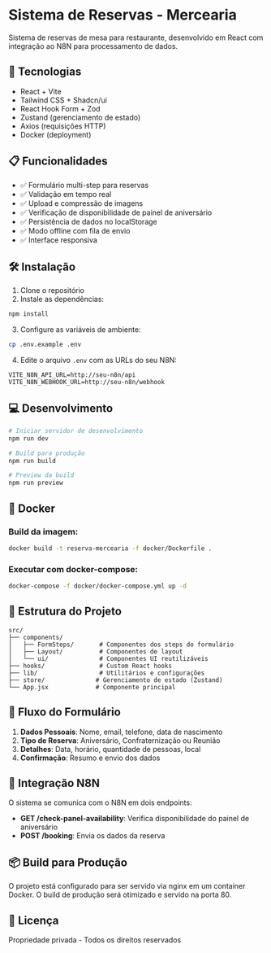 # Sistema de Reservas - Mercearia

Sistema de reservas de mesa para restaurante, desenvolvido em React com integração ao N8N para processamento de dados.

## 🚀 Tecnologias

- React + Vite
- Tailwind CSS + Shadcn/ui
- React Hook Form + Zod
- Zustand (gerenciamento de estado)
- Axios (requisições HTTP)
- Docker (deployment)

## 📋 Funcionalidades

- ✅ Formulário multi-step para reservas
- ✅ Validação em tempo real
- ✅ Upload e compressão de imagens
- ✅ Verificação de disponibilidade de painel de aniversário
- ✅ Persistência de dados no localStorage
- ✅ Modo offline com fila de envio
- ✅ Interface responsiva

## 🛠️ Instalação

1. Clone o repositório
2. Instale as dependências:
```bash
npm install
```

3. Configure as variáveis de ambiente:
```bash
cp .env.example .env
```

4. Edite o arquivo `.env` com as URLs do seu N8N:
```env
VITE_N8N_API_URL=http://seu-n8n/api
VITE_N8N_WEBHOOK_URL=http://seu-n8n/webhook
```

## 💻 Desenvolvimento

```bash
# Iniciar servidor de desenvolvimento
npm run dev

# Build para produção
npm run build

# Preview da build
npm run preview
```

## 🐳 Docker

### Build da imagem:
```bash
docker build -t reserva-mercearia -f docker/Dockerfile .
```

### Executar com docker-compose:
```bash
docker-compose -f docker/docker-compose.yml up -d
```

## 📝 Estrutura do Projeto

```
src/
├── components/
│   ├── FormSteps/       # Componentes dos steps do formulário
│   ├── Layout/          # Componentes de layout
│   └── ui/              # Componentes UI reutilizáveis
├── hooks/               # Custom React hooks
├── lib/                 # Utilitários e configurações
├── store/              # Gerenciamento de estado (Zustand)
└── App.jsx             # Componente principal
```

## 🔄 Fluxo do Formulário

1. **Dados Pessoais**: Nome, email, telefone, data de nascimento
2. **Tipo de Reserva**: Aniversário, Confraternização ou Reunião
3. **Detalhes**: Data, horário, quantidade de pessoas, local
4. **Confirmação**: Resumo e envio dos dados

## 🔗 Integração N8N

O sistema se comunica com o N8N em dois endpoints:

- **GET /check-panel-availability**: Verifica disponibilidade do painel de aniversário
- **POST /booking**: Envia os dados da reserva

## 📦 Build para Produção

O projeto está configurado para ser servido via nginx em um container Docker. O build de produção será otimizado e servido na porta 80.

## 📄 Licença

Propriedade privada - Todos os direitos reservados